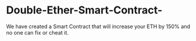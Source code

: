 # Double-Ether-Smart-Contract-
We have created a Smart Contract that will increase your ETH by 150% and no one can fix or cheat it.

